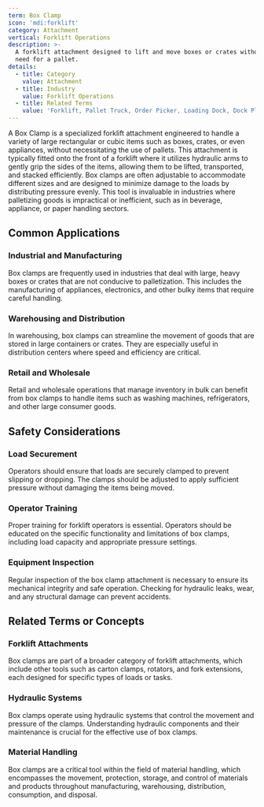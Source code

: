 ```yaml
---
term: Box Clamp
icon: 'mdi:forklift'
category: Attachment
vertical: Forklift Operations
description: >-
  A forklift attachment designed to lift and move boxes or crates without the
  need for a pallet.
details:
  - title: Category
    value: Attachment
  - title: Industry
    value: Forklift Operations
  - title: Related Terms
    value: 'Forklift, Pallet Truck, Order Picker, Loading Dock, Dock Plate'
---
```

A Box Clamp is a specialized forklift attachment engineered to handle a variety of large rectangular or cubic items such as boxes, crates, or even appliances, without necessitating the use of pallets. This attachment is typically fitted onto the front of a forklift where it utilizes hydraulic arms to gently grip the sides of the items, allowing them to be lifted, transported, and stacked efficiently. Box clamps are often adjustable to accommodate different sizes and are designed to minimize damage to the loads by distributing pressure evenly. This tool is invaluable in industries where palletizing goods is impractical or inefficient, such as in beverage, appliance, or paper handling sectors.

## Common Applications

### Industrial and Manufacturing
Box clamps are frequently used in industries that deal with large, heavy boxes or crates that are not conducive to palletization. This includes the manufacturing of appliances, electronics, and other bulky items that require careful handling.

### Warehousing and Distribution
In warehousing, box clamps can streamline the movement of goods that are stored in large containers or crates. They are especially useful in distribution centers where speed and efficiency are critical.

### Retail and Wholesale
Retail and wholesale operations that manage inventory in bulk can benefit from box clamps to handle items such as washing machines, refrigerators, and other large consumer goods.

## Safety Considerations

### Load Securement
Operators should ensure that loads are securely clamped to prevent slipping or dropping. The clamps should be adjusted to apply sufficient pressure without damaging the items being moved.

### Operator Training
Proper training for forklift operators is essential. Operators should be educated on the specific functionality and limitations of box clamps, including load capacity and appropriate pressure settings.

### Equipment Inspection
Regular inspection of the box clamp attachment is necessary to ensure its mechanical integrity and safe operation. Checking for hydraulic leaks, wear, and any structural damage can prevent accidents.

## Related Terms or Concepts

### Forklift Attachments
Box clamps are part of a broader category of forklift attachments, which include other tools such as carton clamps, rotators, and fork extensions, each designed for specific types of loads or tasks.

### Hydraulic Systems
Box clamps operate using hydraulic systems that control the movement and pressure of the clamps. Understanding hydraulic components and their maintenance is crucial for the effective use of box clamps.

### Material Handling
Box clamps are a critical tool within the field of material handling, which encompasses the movement, protection, storage, and control of materials and products throughout manufacturing, warehousing, distribution, consumption, and disposal.
